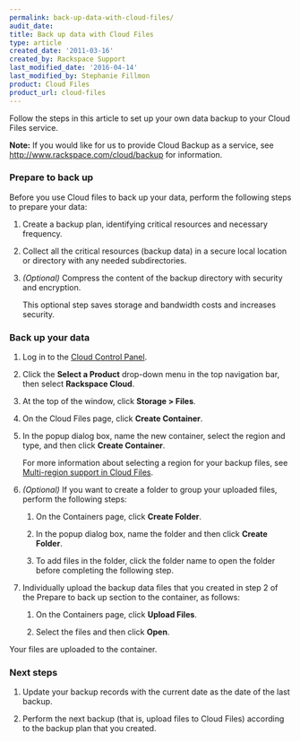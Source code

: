 ```yaml
---
permalink: back-up-data-with-cloud-files/
audit_date:
title: Back up data with Cloud Files
type: article
created_date: '2011-03-16'
created_by: Rackspace Support
last_modified_date: '2016-04-14'
last_modified_by: Stephanie Fillmon
product: Cloud Files
product_url: cloud-files
---
```


Follow the steps in this article to set up your own data backup to your Cloud
Files service.

**Note:** If you would like for us to provide Cloud Backup as a service,
see <http://www.rackspace.com/cloud/backup> for information.

### Prepare to back up

Before you use Cloud files to back up your data, perform the following
steps to prepare your data:

1.  Create a backup plan, identifying critical resources and
    necessary frequency.

2.  Collect all the critical resources (backup data) in a secure local
    location or directory with any needed subdirectories.

3.  *(Optional)* Compress the content of the backup directory with
    security and encryption.

    This optional step saves storage and bandwidth costs and
    increases security.

### Back up your data

1.  Log in to the [Cloud Control Panel](https://login.rackspace.com/).

2. Click the **Select a Product** drop-down menu in the top navigation bar,
   then select **Rackspace Cloud**.

3.  At the top of the window, click **Storage > Files**.

4.  On the Cloud Files page, click **Create Container**.

5.  In the popup dialog box, name the new container, select the region
    and type, and then click **Create Container**.

    For more information about selecting a region for your backup files,
    see [Multi-region support in Cloud Files](/how-to/multi-region-support-in-cloud-files).

6.  *(Optional)* If you want to create a folder to group your uploaded
    files, perform the following steps:

    1.  On the Containers page, click **Create Folder**.

    2.  In the popup dialog box, name the folder and then click **Create
        Folder**.

    3.  To add files in the folder, click the folder name to open the
        folder before completing the following step.

7.  Individually upload the backup data files that you created in step 2
    of the Prepare to back up section to the container, as follows:

    1.  On the Containers page, click **Upload Files**.

    2.  Select the files and then click **Open**.

  Your files are uploaded to the container.

### Next steps

1.  Update your backup records with the current date as the date of the
    last backup.

2.  Perform the next backup (that is, upload files to Cloud Files)
    according to the backup plan that you created.
